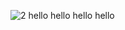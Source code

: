 ![2](https://user-images.githubusercontent.com/72302495/121909868-f6b17b80-cd4b-11eb-87b5-05555b646625.PNG)
hello hello
hello hello

